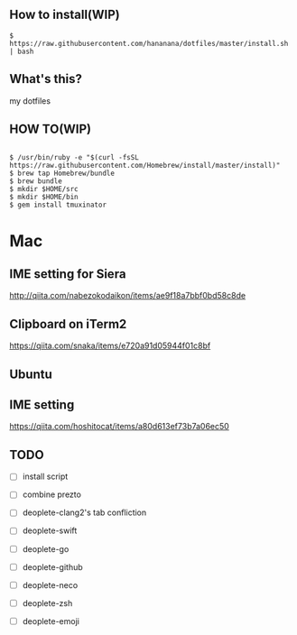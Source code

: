 ## How to install(WIP)

```
$ https://raw.githubusercontent.com/hananana/dotfiles/master/install.sh | bash
```

## What's this?

my dotfiles

## HOW TO(WIP)

```

$ /usr/bin/ruby -e "$(curl -fsSL https://raw.githubusercontent.com/Homebrew/install/master/install)"
$ brew tap Homebrew/bundle
$ brew bundle
$ mkdir $HOME/src
$ mkdir $HOME/bin
$ gem install tmuxinator

```

# Mac

## IME setting for Siera

http://qiita.com/nabezokodaikon/items/ae9f18a7bbf0bd58c8de

## Clipboard on iTerm2

https://qiita.com/snaka/items/e720a91d05944f01c8bf

## Ubuntu

## IME setting

https://qiita.com/hoshitocat/items/a80d613ef73b7a06ec50

## TODO

- [ ] install script
- [ ] combine prezto
- [ ] deoplete-clang2's tab confliction
- [ ] deoplete-swift
- [ ] deoplete-go
- [ ] deoplete-github
- [ ] deoplete-neco
- [ ] deoplete-zsh
- [ ] deoplete-emoji

